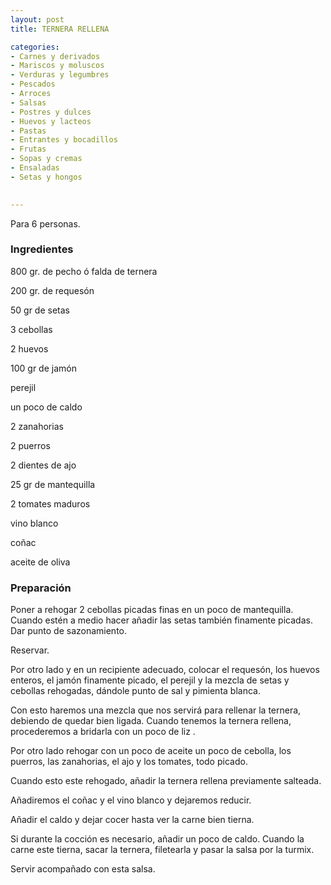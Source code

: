```yaml
---
layout: post
title: TERNERA RELLENA

categories:
- Carnes y derivados
- Mariscos y moluscos
- Verduras y legumbres
- Pescados
- Arroces
- Salsas
- Postres y dulces
- Huevos y lacteos
- Pastas
- Entrantes y bocadillos
- Frutas
- Sopas y cremas
- Ensaladas
- Setas y hongos
 

---
```


Para 6 personas.

<h3>Ingredientes</h3>

800 gr. de pecho ó falda de ternera

200 gr. de requesón

50 gr de setas

3 cebollas

2 huevos

100 gr de jamón

perejil

un poco de caldo

2 zanahorias

2 puerros

2 dientes de ajo

25 gr de mantequilla

2 tomates maduros

vino blanco

coñac

aceite de oliva

<h3>Preparación</h3>

Poner a rehogar 2 cebollas picadas finas en un poco de mantequilla. Cuando estén a medio hacer añadir las setas también finamente picadas. Dar punto de sazonamiento.

Reservar.

Por otro lado y en un recipiente adecuado, colocar el requesón, los huevos enteros, el jamón finamente picado, el perejil y la mezcla de setas y cebollas rehogadas, dándole punto de sal y pimienta blanca.

Con esto haremos una mezcla que nos servirá para rellenar la ternera, debiendo de quedar bien ligada. Cuando tenemos la ternera rellena, procederemos a bridarla con un poco de liz .

Por otro lado rehogar con un poco de aceite un poco de cebolla, los puerros, las zanahorias, el ajo y los tomates, todo picado.

Cuando esto este rehogado, añadir la ternera rellena previamente salteada.

Añadiremos el coñac y el vino blanco y dejaremos reducir.

Añadir el caldo y dejar cocer hasta ver la carne bien tierna.

Si durante la cocción es necesario, añadir un poco de caldo. Cuando la carne este tierna, sacar la ternera, filetearla y pasar la salsa por la turmix.

Servir acompañado con esta salsa.

